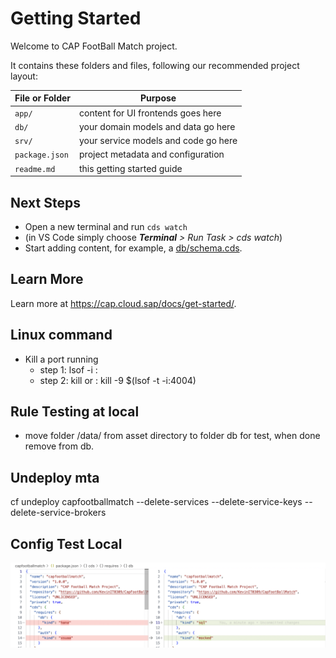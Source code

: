 # Getting Started

Welcome to CAP FootBall Match project.

It contains these folders and files, following our recommended project layout:

File or Folder | Purpose
---------|----------
`app/` | content for UI frontends goes here
`db/` | your domain models and data go here
`srv/` | your service models and code go here
`package.json` | project metadata and configuration
`readme.md` | this getting started guide


## Next Steps

- Open a new terminal and run `cds watch`
- (in VS Code simply choose _**Terminal** > Run Task > cds watch_)
- Start adding content, for example, a [db/schema.cds](db/schema.cds).


## Learn More

Learn more at https://cap.cloud.sap/docs/get-started/.


## Linux command
- Kill a port running
    + step 1: lsof -i :<port running>
    + step 2: kill <PID>
or : kill -9 $(lsof -t -i:4004)

## Rule Testing at local
- move folder /data/ from asset directory to folder db for test, when done remove from db.

## Undeploy mta
cf undeploy capfootballmatch --delete-services --delete-service-keys --delete-service-brokers

## Config Test Local
![re-config](./assets/images/image.png)